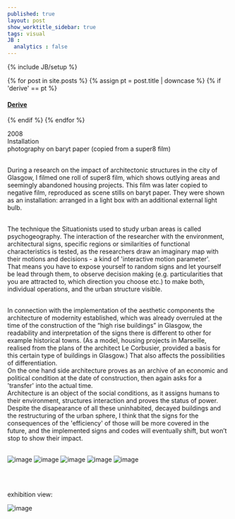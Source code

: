 ```yaml
---
published: true
layout: post
show_worktitle_sidebar: true
tags: visual
JB :
  analytics : false
---
```


{% include JB/setup %}


{% for post in site.posts %}
    {% assign pt = post.title | downcase %}
    {% if 'derive' == pt %}
<h4><a href="{{ BASE_PATH }}{{ post.url }}">Derive</a></h4>
    {% endif %}
{% endfor %}

<p>
2008<br />
Installation<br />
photography on baryt paper (copied from a super8 film)<br /><br />

During a research on the impact of architectonic structures in the city of Glasgow, I filmed one roll of super8 film, which shows outlying areas and seemingly abandoned housing projects. This film was later copied to negative film, reproduced as scene stills on baryt paper. They were shown as an installation: arranged in a light box with an additional external light bulb.<br /><br />

The technique the Situationists used to study urban areas is called psychogeography. The interaction of the researcher with the environment, architectural signs, specific regions or similarities of functional characteristics is tested, as the researchers draw an imaginary map with their motions and decisions - a kind of 'interactive motion parameter'.<br />
That means you have to expose yourself to random signs and let yourself be lead through them, to observe decision making (e.g. particularities that you are attracted to, which direction you choose etc.) to make both, individual operations, and the urban structure visible.<br /><br />

In connection with the implementation of the aesthetic components the architecture of modernity established, which was already overruled at the time of the construction of the “high rise buildings” in Glasgow, the readability and interpretation of the signs there is different to other for example historical towns. 
(As a model, housing projects in Marseille, realised from the plans of the architect Le Corbusier, provided a basis for this certain type of buildings in Glasgow.)
That also affects the possibilities of differentiation.
<br />
On the one hand side architecture proves as an archive of an economic and political condition at the date of construction, then again asks for a 'transfer' into the actual time.<br />
Architecture is an object of the social conditions, as it assigns humans to their environment, structures interaction and proves the status of power. Despite the disapearance of all these uninhabited, decayed buildings and the restructuring of the urban sphere, I think that the signs for the consequences of the 'efficiency' of those will be more covered in the future, and the implemented signs and codes will eventually shift, but won’t stop to show their impact.<br /><br />
</p>

<img src="{{ site.url }}/images/derive3.jpg" alt="image">

<img src="{{ site.url }}/images/derive1.jpg" alt="image">

<img src="{{ site.url }}/images/derive2.jpg" alt="image">

<img src="{{ site.url }}/images/derive7.jpg" alt="image">

<img src="{{ site.url }}/images/derive5.jpg" alt="image">
<p>&nbsp;</p>
<p> <br />exhibition view:<br /></p>
<img src="{{ site.url }}/images/derive6.jpg" alt="image">


